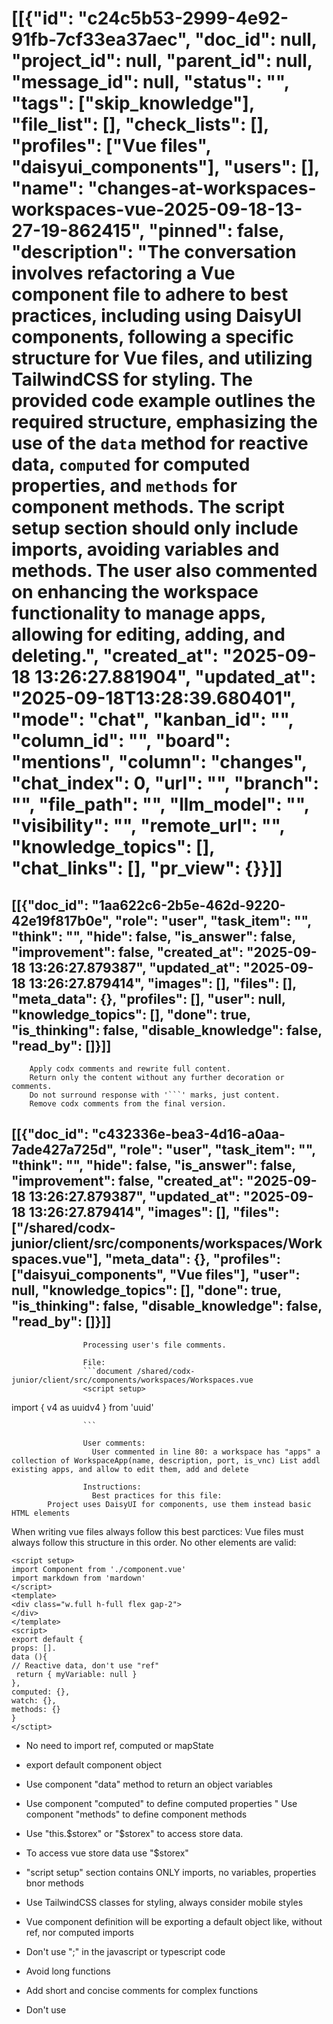 # [[{"id": "c24c5b53-2999-4e92-91fb-7cf33ea37aec", "doc_id": null, "project_id": null, "parent_id": null, "message_id": null, "status": "", "tags": ["skip_knowledge"], "file_list": [], "check_lists": [], "profiles": ["Vue files", "daisyui_components"], "users": [], "name": "changes-at-workspaces-workspaces-vue-2025-09-18-13-27-19-862415", "pinned": false, "description": "The conversation involves refactoring a Vue component file to adhere to best practices, including using DaisyUI components, following a specific structure for Vue files, and utilizing TailwindCSS for styling. The provided code example outlines the required structure, emphasizing the use of the `data` method for reactive data, `computed` for computed properties, and `methods` for component methods. The script setup section should only include imports, avoiding variables and methods. The user also commented on enhancing the workspace functionality to manage apps, allowing for editing, adding, and deleting.", "created_at": "2025-09-18 13:26:27.881904", "updated_at": "2025-09-18T13:28:39.680401", "mode": "chat", "kanban_id": "", "column_id": "", "board": "mentions", "column": "changes", "chat_index": 0, "url": "", "branch": "", "file_path": "", "llm_model": "", "visibility": "", "remote_url": "", "knowledge_topics": [], "chat_links": [], "pr_view": {}}]]
## [[{"doc_id": "1aa622c6-2b5e-462d-9220-42e19f817b0e", "role": "user", "task_item": "", "think": "", "hide": false, "is_answer": false, "improvement": false, "created_at": "2025-09-18 13:26:27.879387", "updated_at": "2025-09-18 13:26:27.879414", "images": [], "files": [], "meta_data": {}, "profiles": [], "user": null, "knowledge_topics": [], "done": true, "is_thinking": false, "disable_knowledge": false, "read_by": []}]]

        Apply codx comments and rewrite full content.
        Return only the content without any further decoration or comments.
        Do not surround response with '```' marks, just content.
        Remove codx comments from the final version.
        
## [[{"doc_id": "c432336e-bea3-4d16-a0aa-7ade427a725d", "role": "user", "task_item": "", "think": "", "hide": false, "is_answer": false, "improvement": false, "created_at": "2025-09-18 13:26:27.879387", "updated_at": "2025-09-18 13:26:27.879414", "images": [], "files": ["/shared/codx-junior/client/src/components/workspaces/Workspaces.vue"], "meta_data": {}, "profiles": ["daisyui_components", "Vue files"], "user": null, "knowledge_topics": [], "done": true, "is_thinking": false, "disable_knowledge": false, "read_by": []}]]

                    Processing user's file comments.
                  
                    File:
                    ```document /shared/codx-junior/client/src/components/workspaces/Workspaces.vue
                    <script setup>
import { v4 as uuidv4 } from 'uuid'
</script>

<template>
  <div>
    <div class="text-2xl flex justify-between gap-2">
      Workspaces
      <div class="grow"></div>
      <button class="btn btn-success btn-sm" @click="addWorkspace">Add Workspace</button>
      <button class="btn btn-sm" @click="showSettings = true">
        <i class="fa-solid fa-gear"></i>
      </button>
    </div>

    <modal close="true" @close="showSettings = false" class="my-4 p-4 border rounded-md bg-base-100" v-if="showSettings">
      <h3 class="text-lg font-bold">Settings</h3>
      <div class="form-control mt-4">
        <label class="label">
          <span class="label-text">Workspace Start Port</span>
        </label>
        <input v-model="settings.workspace_start_port" type="number" placeholder="Start Port" class="input input-bordered w-full max-w-xs" required />
      </div>
      <div class="form-control mt-4">
        <label class="label">
          <span class="label-text">Workspace End Port</span>
        </label>
        <input v-model="settings.workspace_end_port" type="number" placeholder="End Port" class="input input-bordered w-full max-w-xs" required />
      </div>
      <div class="form-control mt-4">
        <label class="label">
          <span class="label-text">Workspace Docker Settings</span>
        </label>
        <div v-for="(value, key) in settings.workspace_docker_settings" :key="key" class="flex gap-2 items-center mt-2">
          <input :value="key" placeholder="Key" 
            readonly class="input input-bordered w-32 text-info border-0" />
          
          <input v-model="settings.workspace_docker_settings[key]" placeholder="Value" class="input input-bordered w-32" />
          <button class="btn btn-error btn-xs" @click="addDockerSetting">
            <i class="fa-solid fa-circle-xmark"></i>
          </button>
        </div>
        <div class="flex gap-2 items-center mt-2">
          <input v-model="newDockerSetting.key" placeholder="Key" class="input input-bordered w-32" />
          <input v-model="newDockerSetting.value" placeholder="Value" class="input input-bordered w-32" />
          <button class="btn btn-primary btn-xs" @click="addDockerSetting">Add</button>
        </div>
      </div>
    </modal>

    <div class="grid grid-cols-1 md:grid-cols-3 gap-4 p-4">
      <div v-for="workspace in workspaces" :key="workspace.id" class="card bg-base-100">
        <div class="card-body p-6 border rounded-md click" @click="editWorkspace(workspace)">
          <h2 class="card-title">{{ workspace.name }}</h2>
          {{ workspace.description }}
          <div class="flex justify-end gap-2 items-center">
            {{ workspace.project_ids.length }} projects
          </div>
        </div>
      </div>

      <modal close="true" @close="showModal = false" v-if="showModal">
        <div class="p-4">
          <div>
            <div class="form-control">
              <label class="label">
                <span class="label-text">Workspace Name</span>
              </label>
              <input v-model="selectedWorkspace.name" type="text" placeholder="Workspace Name" class="input input-bordered w-full max-w-xs" required />
            </div>
            <div class="form-control mt-4">
              <label class="label">
                <span class="label-text">Description</span>
              </label>
              <textarea v-model="selectedWorkspace.description" placeholder="Workspace Description" class="textarea textarea-bordered w-full max-w-xs" required></textarea>
            </div>
            <div class="form-control mt-4">
              <label class="label">
                <span class="label-text">Apps</span>
              </label>
              @codx-ok, please-wait...: a workspace has "apps" a collection of WorkspaceApp(name, description, port, is_vnc) List addl existing apps, and allow to edit them, add and delete
            </div>
            <div class="form-control mt-4">
              <label class="label">
                <span class="label-text">Associated Projects</span>
              </label>
              <div class="flex gap-1 items-center">
                <select class="select select-sm select-bordered grow" v-model="selectedProjectId">
                  <option v-for="project in availableProjects" :key="project.project_id" :value="project.project_id">
                    {{ project.project_name }}
                  </option>
                </select>
                <button class="btn btn-sm btn-primary" @click="toggleProjectSelection(selectedProjectId)">
                  <i class="fa-solid fa-plus"></i>
                </button>
              </div>
              <ul class="list-disc pl-5 mt-2">
                <li v-for="projectId in selectedWorkspace.project_ids" :key="projectId" class="flex items-center">
                  <span>{{ getProjectName(projectId) }}</span>
                  <button class="btn btn-error btn-sm ml-2" @click="toggleProjectSelection(projectId)">
                    <i class="fa-solid fa-circle-xmark"></i>
                  </button>
                </li>
              </ul>
            </div>
            <div class="flex justify-end mt-4">
              <button class="btn btn-error" @click="deleteWorkspace(selectedWorkspace.id)">Delete</button>
              <div class="grow"></div>
              <button class="btn btn-primary mr-2" @click="saveWorkspace">Save</button>
              <button type="button" class="btn btn-ghost" @click="showModal = false">Cancel</button>
            </div>
          </div>
        </div>
      </modal>
    </div>
  </div>
</template>

<script>
export default {
  props: ['settings'],
  data() {
    return {
      showModal: false,
      newDockerSetting: { key: '', value: '' },
      selectedWorkspace: {
        name: '',
        description: '',
        project_ids: []
      },
      selectedProjectId: null,
      showSettings: false
    }
  },
  computed: {
    workspaces() {
      return this.settings.workspaces
    },
    availableProjects() {
      return this.$projects.allProjects
    }
  },
  methods: {
    addWorkspace() {
      this.selectedWorkspace = { name: '', description: '', project_ids: [] }
      this.showModal = true
    },
    editWorkspace(workspace) {
      this.selectedWorkspace = { ...workspace }
      this.showModal = true
    },
    deleteWorkspace(workspaceId) {
      const index = this.settings.workspaces.findIndex(ws => ws.id === workspaceId)
      if (index !== -1) {
        this.settings.workspaces.splice(index, 1)
      }
    },
    saveWorkspace() {
      if (!this.selectedWorkspace.id) {
        this.settings.workspaces.push({ ...this.selectedWorkspace, id: uuidv4() })
      } else {
        const index = this.settings.workspaces.findIndex(ws => ws.id === this.selectedWorkspace.id)
        if (index !== -1) {
          this.settings.workspaces[index] = { ...this.selectedWorkspace }
        }
      }
      this.showModal = false
    },
    toggleProjectSelection(projectId) {
      const index = this.selectedWorkspace.project_ids.indexOf(projectId)
      if (index > -1) {
        this.selectedWorkspace.project_ids.splice(index, 1)
      } else {
        this.selectedWorkspace.project_ids.push(projectId)
      }
    },
    getProjectName(projectId) {
      const project = this.availableProjects.find(p => p.project_id === projectId)
      return project ? project.project_name : 'Unknown'
    },
    addDockerSetting() {
      if (this.newDockerSetting.key && this.newDockerSetting.value) {
        this.settings.workspace_docker_settings = {
          ...this.settings.workspace_docker_settings,
          [this.newDockerSetting.key]: this.newDockerSetting.value 
        }
        this.newDockerSetting = { key: '', value: '' }
      }
    },
    removeDockerSetting(key) {
      this.$delete(this.settings.workspace_docker_settings, key)
    }
  }
}
</script>
                    ```

                    User comments:
                      User commented in line 80: a workspace has "apps" a collection of WorkspaceApp(name, description, port, is_vnc) List addl existing apps, and allow to edit them, add and delete
                    
                    Instructions:
                      Best practices for this file:
            Project uses DaisyUI for components, use them instead basic HTML elements
When writing vue files always follow this best parctices:
Vue files must always follow this structure in this order.
No other elements are valid:
```example vue file
<script setup>
import Component from './component.vue'
import markdown from 'mardown'
</script>
<template>
<div class="w.full h-full flex gap-2">
</div>
</template>
<script>
export default {
props: [].
data (){
// Reactive data, don't use "ref"
 return { myVariable: null }
},
computed: {},
watch: {},
methods: {}
}
</sctipt>
```
* No need to import ref, computed or mapState 
* export default component object
* Use component "data" method to return an object variables
* Use component "computed" to define computed properties
" Use component "methods" to define component methods 
* Use "this.$storex" or "$storex" to access store data.
* To access vue store data use "$storex"
* "script setup" section contains ONLY imports, no variables, properties bnor methods
* Use TailwindCSS classes for styling, always consider mobile styles
* Vue component definition will be exporting a default object like, without ref, nor computed imports
* Don't use ";" in the javascript or typescript code
* Avoid long functions
* Add short and concise comments for complex functions
* Don't use <style> elements, use TailWindCSS classes
            
                      Apply all comments to the document and return a final version.
                      Pay attention to do not loose any detail or part of the document.
                      Return only the file content 
                    
## [[{"doc_id": "96c789c1-b157-4d04-a9d2-4ddb37a7e2f2", "role": "assistant", "task_item": "", "think": null, "hide": false, "is_answer": false, "improvement": false, "created_at": "2025-09-18 13:26:27.879387", "updated_at": "2025-09-18 13:26:27.879414", "images": [], "files": [], "meta_data": {"time_taken": 76.29205441474915, "first_chunk_time_taken": 0.00025534629821777344, "model": "openai/gpt-4o"}, "profiles": ["daisyui_components", "Vue files"], "user": null, "knowledge_topics": [], "done": true, "is_thinking": false, "disable_knowledge": false, "read_by": []}]]
```document /shared/codx-junior/client/src/components/workspaces/Workspaces.vue
<script setup>
import { v4 as uuidv4 } from 'uuid'
</script>

<template>
  <div>
    <div class="text-2xl flex justify-between gap-2">
      Workspaces
      <div class="grow"></div>
      <button class="btn btn-success btn-sm" @click="addWorkspace">Add Workspace</button>
      <button class="btn btn-sm" @click="showSettings = true">
        <i class="fa-solid fa-gear"></i>
      </button>
    </div>

    <modal close="true" @close="showSettings = false" class="my-4 p-4 border rounded-md bg-base-100" v-if="showSettings">
      <h3 class="text-lg font-bold">Settings</h3>
      <div class="form-control mt-4">
        <label class="label">
          <span class="label-text">Workspace Start Port</span>
        </label>
        <input v-model="settings.workspace_start_port" type="number" placeholder="Start Port" class="input input-bordered w-full max-w-xs" required />
      </div>
      <div class="form-control mt-4">
        <label class="label">
          <span class="label-text">Workspace End Port</span>
        </label>
        <input v-model="settings.workspace_end_port" type="number" placeholder="End Port" class="input input-bordered w-full max-w-xs" required />
      </div>
      <div class="form-control mt-4">
        <label class="label">
          <span class="label-text">Workspace Docker Settings</span>
        </label>
        <div v-for="(value, key) in settings.workspace_docker_settings" :key="key" class="flex gap-2 items-center mt-2">
          <input :value="key" placeholder="Key" 
            readonly class="input input-bordered w-32 text-info border-0" />
          
          <input v-model="settings.workspace_docker_settings[key]" placeholder="Value" class="input input-bordered w-32" />
          <button class="btn btn-error btn-xs" @click="addDockerSetting">
            <i class="fa-solid fa-circle-xmark"></i>
          </button>
        </div>
        <div class="flex gap-2 items-center mt-2">
          <input v-model="newDockerSetting.key" placeholder="Key" class="input input-bordered w-32" />
          <input v-model="newDockerSetting.value" placeholder="Value" class="input input-bordered w-32" />
          <button class="btn btn-primary btn-xs" @click="addDockerSetting">Add</button>
        </div>
      </div>
    </modal>

    <div class="grid grid-cols-1 md:grid-cols-3 gap-4 p-4">
      <div v-for="workspace in workspaces" :key="workspace.id" class="card bg-base-100">
        <div class="card-body p-6 border rounded-md click" @click="editWorkspace(workspace)">
          <h2 class="card-title">{{ workspace.name }}</h2>
          {{ workspace.description }}
          <div class="flex justify-end gap-2 items-center">
            {{ workspace.project_ids.length }} projects
          </div>
        </div>
      </div>

      <modal close="true" @close="showModal = false" v-if="showModal">
        <div class="p-4">
          <div>
            <div class="form-control">
              <label class="label">
                <span class="label-text">Workspace Name</span>
              </label>
              <input v-model="selectedWorkspace.name" type="text" placeholder="Workspace Name" class="input input-bordered w-full max-w-xs" required />
            </div>
            <div class="form-control mt-4">
              <label class="label">
                <span class="label-text">Description</span>
              </label>
              <textarea v-model="selectedWorkspace.description" placeholder="Workspace Description" class="textarea textarea-bordered w-full max-w-xs" required></textarea>
            </div>
            <div class="form-control mt-4">
              <label class="label">
                <span class="label-text">Apps</span>
              </label>
              <!-- Manage workspace apps -->
            </div>
            <div class="form-control mt-4">
              <label class="label">
                <span class="label-text">Associated Projects</span>
              </label>
              <div class="flex gap-1 items-center">
                <select class="select select-sm select-bordered grow" v-model="selectedProjectId">
                  <option v-for="project in availableProjects" :key="project.project_id" :value="project.project_id">
                    {{ project.project_name }}
                  </option>
                </select>
                <button class="btn btn-sm btn-primary" @click="toggleProjectSelection(selectedProjectId)">
                  <i class="fa-solid fa-plus"></i>
                </button>
              </div>
              <ul class="list-disc pl-5 mt-2">
                <li v-for="projectId in selectedWorkspace.project_ids" :key="projectId" class="flex items-center">
                  <span>{{ getProjectName(projectId) }}</span>
                  <button class="btn btn-error btn-sm ml-2" @click="toggleProjectSelection(projectId)">
                    <i class="fa-solid fa-circle-xmark"></i>
                  </button>
                </li>
              </ul>
            </div>
            <div class="flex justify-end mt-4">
              <button class="btn btn-error" @click="deleteWorkspace(selectedWorkspace.id)">Delete</button>
              <div class="grow"></div>
              <button class="btn btn-primary mr-2" @click="saveWorkspace">Save</button>
              <button type="button" class="btn btn-ghost" @click="showModal = false">Cancel</button>
            </div>
          </div>
        </div>
      </modal>
    </div>
  </div>
</template>

<script>
export default {
  props: ['settings'],
  data() {
    return {
      showModal: false,
      newDockerSetting: { key: '', value: '' },
      selectedWorkspace: {
        name: '',
        description: '',
        project_ids: []
      },
      selectedProjectId: null,
      showSettings: false
    }
  },
  computed: {
    workspaces() {
      return this.settings.workspaces
    },
    availableProjects() {
      return this.$projects.allProjects
    }
  },
  methods: {
    addWorkspace() {
      this.selectedWorkspace = { name: '', description: '', project_ids: [] }
      this.showModal = true
    },
    editWorkspace(workspace) {
      this.selectedWorkspace = { ...workspace }
      this.showModal = true
    },
    deleteWorkspace(workspaceId) {
      const index = this.settings.workspaces.findIndex(ws => ws.id === workspaceId)
      if (index !== -1) {
        this.settings.workspaces.splice(index, 1)
      }
    },
    saveWorkspace() {
      if (!this.selectedWorkspace.id) {
        this.settings.workspaces.push({ ...this.selectedWorkspace, id: uuidv4() })
      } else {
        const index = this.settings.workspaces.findIndex(ws => ws.id === this.selectedWorkspace.id)
        if (index !== -1) {
          this.settings.workspaces[index] = { ...this.selectedWorkspace }
        }
      }
      this.showModal = false
    },
    toggleProjectSelection(projectId) {
      const index = this.selectedWorkspace.project_ids.indexOf(projectId)
      if (index > -1) {
        this.selectedWorkspace.project_ids.splice(index, 1)
      } else {
        this.selectedWorkspace.project_ids.push(projectId)
      }
    },
    getProjectName(projectId) {
      const project = this.availableProjects.find(p => p.project_id === projectId)
      return project ? project.project_name : 'Unknown'
    },
    addDockerSetting() {
      if (this.newDockerSetting.key && this.newDockerSetting.value) {
        this.settings.workspace_docker_settings = {
          ...this.settings.workspace_docker_settings,
          [this.newDockerSetting.key]: this.newDockerSetting.value 
        }
        this.newDockerSetting = { key: '', value: '' }
      }
    },
    removeDockerSetting(key) {
      this.$delete(this.settings.workspace_docker_settings, key)
    }
  }
}
</script>
```